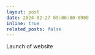 ```yaml
---
layout: post
date: 2024-02-27 09:00:00-0900
inline: true
related_posts: false
---
```


Launch of website

